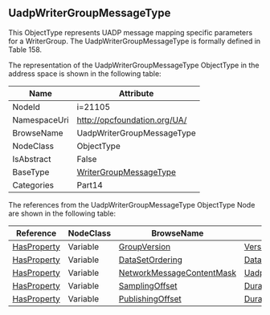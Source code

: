 <!-- objecttype -->
## UadpWriterGroupMessageType
This ObjectType represents UADP message mapping specific parameters for a WriterGroup. The UadpWriterGroupMessageType is formally defined in Table 158.  
<!-- end of text -->
The representation of the UadpWriterGroupMessageType ObjectType in the address space is shown in the following table:  

|Name|Attribute|
|---|---|
|NodeId|i=21105|
|NamespaceUri|http://opcfoundation.org/UA/|
|BrowseName|UadpWriterGroupMessageType|
|NodeClass|ObjectType|
|IsAbstract|False|
|BaseType|[WriterGroupMessageType](../../../Part14/ObjectTypes/WriterGroupMessageType/readme.md)|
|Categories|Part14|

The references from the UadpWriterGroupMessageType ObjectType Node are shown in the following table:  

|Reference|NodeClass|BrowseName|DataType|TypeDefinition|ModellingRule|
|---|---|---|---|---|---|
|[HasProperty](../../../Part3/ReferenceTypes/HasProperty/readme.md)|Variable|[GroupVersion](#GroupVersion)|[VersionTime](../../../Part4/DataTypes/VersionTime/readme.md)|[PropertyType](../../Part5/VariableTypes/PropertyType/readme.md)|[Mandatory](../../Objects/Mandatory/readme.md)|
|[HasProperty](../../../Part3/ReferenceTypes/HasProperty/readme.md)|Variable|[DataSetOrdering](#DataSetOrdering)|[DataSetOrderingType](../../../Part14/DataTypes/DataSetOrderingType/readme.md)|[PropertyType](../../Part5/VariableTypes/PropertyType/readme.md)|[Mandatory](../../Objects/Mandatory/readme.md)|
|[HasProperty](../../../Part3/ReferenceTypes/HasProperty/readme.md)|Variable|[NetworkMessageContentMask](#NetworkMessageContentMask)|[UadpNetworkMessageContentMask](../../../Part14/DataTypes/UadpNetworkMessageContentMask/readme.md)|[PropertyType](../../Part5/VariableTypes/PropertyType/readme.md)|[Mandatory](../../Objects/Mandatory/readme.md)|
|[HasProperty](../../../Part3/ReferenceTypes/HasProperty/readme.md)|Variable|[SamplingOffset](#SamplingOffset)|[Duration](../../../Part3/DataTypes/Duration/readme.md)|[PropertyType](../../Part5/VariableTypes/PropertyType/readme.md)|[Optional](../../Objects/Optional/readme.md)|
|[HasProperty](../../../Part3/ReferenceTypes/HasProperty/readme.md)|Variable|[PublishingOffset](#PublishingOffset)|[Duration](../../../Part3/DataTypes/Duration/readme.md)|[PropertyType](../../Part5/VariableTypes/PropertyType/readme.md)|[Mandatory](../../Objects/Mandatory/readme.md)|



